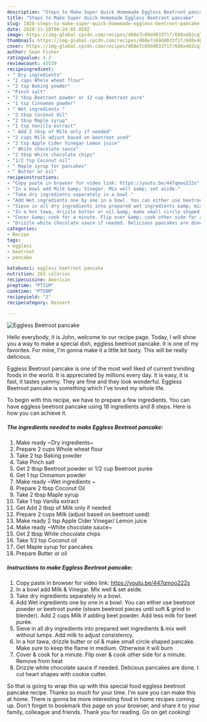 ```yaml
---
description: "Steps to Make Super Quick Homemade Eggless Beetroot pancake"
title: "Steps to Make Super Quick Homemade Eggless Beetroot pancake"
slug: 1826-steps-to-make-super-quick-homemade-eggless-beetroot-pancake
date: 2020-11-20T06:24:02.859Z
image: https://img-global.cpcdn.com/recipes/d68e7c69dd033f1f/680x482cq70/eggless-beetroot-pancake-recipe-main-photo.jpg
thumbnail: https://img-global.cpcdn.com/recipes/d68e7c69dd033f1f/680x482cq70/eggless-beetroot-pancake-recipe-main-photo.jpg
cover: https://img-global.cpcdn.com/recipes/d68e7c69dd033f1f/680x482cq70/eggless-beetroot-pancake-recipe-main-photo.jpg
author: Sean Fisher
ratingvalue: 4.2
reviewcount: 45539
recipeingredient:
- " Dry ingredients"
- "2 cups Whole wheat flour"
- "2 tsp Baking powder"
- "Pinch salt"
- "2 tbsp Beetroot powder or 12 cup Beetroot pure"
- "1 tsp Cinnamon powder"
- " Wet ingredients "
- "2 tbsp Coconut Oil"
- "2 tbsp Maple syrup"
- "1 tsp Vanilla extract"
- " Add 2 tbsp of Milk only if needed"
- "2 cups Milk adjust based on beetroot used"
- "2 tsp Apple Cider Vinegar Lemon juice"
- " White chocolate sauce"
- "2 tbsp White chocolate chips"
- "1/2 tsp Coconut oil"
- " Maple syrup for pancakes"
- " Butter or oil"
recipeinstructions:
- "Copy paste in browser for video link: https://youtu.be/447qmoo222s"
- "In a bowl add Milk &amp; Vinegar. Mix well &amp; set aside."
- "Take dry ingredients separately in a bowl."
- "Add Wet ingredients one by one in a bowl. You can either use beetroot powder or beetroot purée (steam beetroot pieces until soft &amp; grind in blender). Add 2 cups Milk if adding beet powder. Add less milk for beet purée."
- "Sieve in all dry ingredients into prepared wet ingredients &amp; mix well without lumps. Add milk to adjust consistency."
- "In a hot tawa, drizzle butter or oil &amp; make small circle shaped pancake. Make sure to keep the flame in medium. Otherwise it will burn"
- "Cover &amp; cook for a minute. Flip over &amp; cook other side for a minute. Remove from heat"
- "Drizzle white chocolate sauce if needed. Delicious pancakes are done. I cut heart shapes with cookie cutter."
categories:
- Recipe
tags:
- eggless
- beetroot
- pancake

katakunci: eggless beetroot pancake 
nutrition: 263 calories
recipecuisine: American
preptime: "PT31M"
cooktime: "PT50M"
recipeyield: "2"
recipecategory: Dessert

---
```



![Eggless Beetroot pancake](https://img-global.cpcdn.com/recipes/d68e7c69dd033f1f/680x482cq70/eggless-beetroot-pancake-recipe-main-photo.jpg)

Hello everybody, it is John, welcome to our recipe page. Today, I will show you a way to make a special dish, eggless beetroot pancake. It is one of my favorites. For mine, I'm gonna make it a little bit tasty. This will be really delicious.

Eggless Beetroot pancake is one of the most well liked of current trending foods in the world. It is appreciated by millions every day. It is easy, it is fast, it tastes yummy. They are fine and they look wonderful. Eggless Beetroot pancake is something which I've loved my whole life.




To begin with this recipe, we have to prepare a few ingredients. You can have eggless beetroot pancake using 18 ingredients and 8 steps. Here is how you can achieve it.

<!--inarticleads1-->

##### The ingredients needed to make Eggless Beetroot pancake:

1. Make ready  ~Dry ingredients~
1. Prepare 2 cups Whole wheat flour
1. Take 2 tsp Baking powder
1. Take Pinch salt
1. Get 2 tbsp Beetroot powder or 1/2 cup Beetroot purée
1. Get 1 tsp Cinnamon powder
1. Make ready  ~Wet ingredients ~
1. Prepare 2 tbsp Coconut Oil
1. Take 2 tbsp Maple syrup
1. Take 1 tsp Vanilla extract
1. Get  Add 2 tbsp of Milk only if needed
1. Prepare 2 cups Milk (adjust based on beetroot used)
1. Make ready 2 tsp Apple Cider Vinegar/ Lemon juice
1. Make ready  ~White chocolate sauce~
1. Get 2 tbsp White chocolate chips
1. Take 1/2 tsp Coconut oil
1. Get  Maple syrup for pancakes
1. Prepare  Butter or oil




<!--inarticleads2-->

##### Instructions to make Eggless Beetroot pancake:

1. Copy paste in browser for video link: https://youtu.be/447qmoo222s
1. In a bowl add Milk &amp; Vinegar. Mix well &amp; set aside.
1. Take dry ingredients separately in a bowl.
1. Add Wet ingredients one by one in a bowl. You can either use beetroot powder or beetroot purée (steam beetroot pieces until soft &amp; grind in blender). Add 2 cups Milk if adding beet powder. Add less milk for beet purée.
1. Sieve in all dry ingredients into prepared wet ingredients &amp; mix well without lumps. Add milk to adjust consistency.
1. In a hot tawa, drizzle butter or oil &amp; make small circle shaped pancake. Make sure to keep the flame in medium. Otherwise it will burn
1. Cover &amp; cook for a minute. Flip over &amp; cook other side for a minute. Remove from heat
1. Drizzle white chocolate sauce if needed. Delicious pancakes are done. I cut heart shapes with cookie cutter.




So that is going to wrap this up with this special food eggless beetroot pancake recipe. Thanks so much for your time. I'm sure you can make this at home. There is gonna be more interesting food in home recipes coming up. Don't forget to bookmark this page on your browser, and share it to your family, colleague and friends. Thank you for reading. Go on get cooking!
